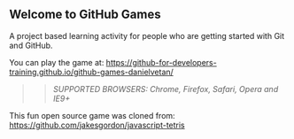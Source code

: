 ## Welcome to GitHub Games

A project based learning activity for people who are getting started with Git and GitHub.

You can play the game at: https://github-for-developers-training.github.io/github-games-danielvetan/

>> _*SUPPORTED BROWSERS*: Chrome, Firefox, Safari, Opera and IE9+_

This fun open source game was cloned from: https://github.com/jakesgordon/javascript-tetris
